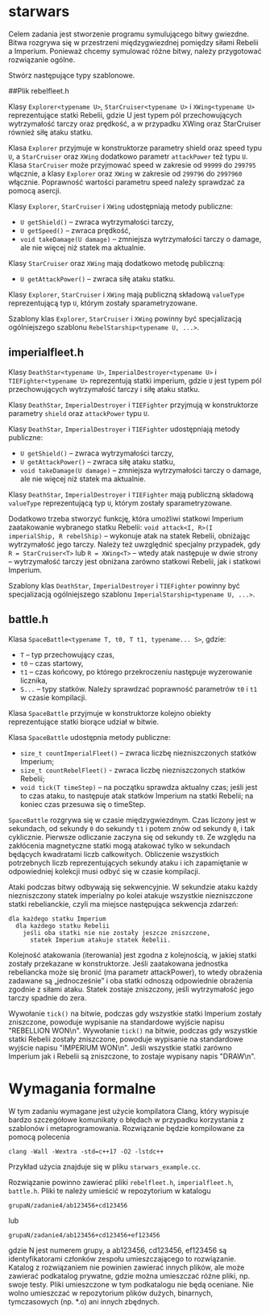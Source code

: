 # starwars
Celem zadania jest stworzenie programu symulującego bitwy gwiezdne. Bitwa
rozgrywa się w przestrzeni międzygwiezdnej pomiędzy siłami Rebelii a Imperium.
Ponieważ chcemy symulować różne bitwy, należy przygotować rozwiązanie ogólne.

Stwórz następujące typy szablonowe.

##Plik rebelfleet.h

Klasy `Explorer<typename U>`, `StarCruiser<typename U>` i `XWing<typename U>`
reprezentujące statki Rebelii, gdzie U jest typem pól przechowujących
wytrzymałość tarczy oraz prędkość, a w przypadku XWing oraz StarCruiser również
siłę ataku statku.

Klasa `Explorer` przyjmuje w konstruktorze parametry shield oraz speed typu `U`,
a `StarCruiser` oraz `XWing` dodatkowo parametr `attackPower` też typu `U`. Klasa `StarCruiser` może przyjmować speed w zakresie od `99999` do `299795` włącznie, a klasy `Explorer` oraz `XWing` w zakresie od `299796` do `2997960` włącznie. Poprawność wartości parametru speed należy sprawdzać za pomocą asercji.

Klasy `Explorer`, `StarCruiser` i `XWing` udostępniają metody publiczne:
 - `U getShield()` – zwraca wytrzymałości tarczy,
 - `U getSpeed()` – zwraca prędkość,
 - `void takeDamage(U damage)` – zmniejsza wytrzymałości tarczy o damage, ale nie więcej niż statek ma aktualnie.

Klasy `StarCruiser` oraz `XWing` mają dodatkowo metodę publiczną:
 - `U getAttackPower()` – zwraca siłę ataku statku.

Klasy `Explorer`, `StarCruiser` i `XWing` mają publiczną składową `valueType`
reprezentującą typ `U`, którym zostały sparametryzowane.

Szablony klas `Explorer`, `StarCruiser` i `XWing` powinny być specjalizacją
ogólniejszego szablonu `RebelStarship<typename U, ...>`.

## imperialfleet.h

Klasy `DeathStar<typename U>`, `ImperialDestroyer<typename U>`
i `TIEFighter<typename U>` reprezentują statki imperium, gdzie `U` jest typem pól przechowujących wytrzymałość tarczy i siłę ataku statku.

Klasy `DeathStar`, `ImperialDestroyer` i `TIEFighter` przyjmują w konstruktorze
parametry `shield` oraz `attackPower` typu `U`.

Klasy `DeathStar`, `ImperialDestroyer` i `TIEFighter` udostępniają metody publiczne:
- `U getShield()` – zwraca wytrzymałości tarczy,
- `U getAttackPower()` – zwraca siłę ataku statku,
- `void takeDamage(U damage)` – zmniejsza wytrzymałości tarczy o damage, ale nie
więcej niż statek ma aktualnie.

Klasy `DeathStar`, `ImperialDestroyer` i `TIEFighter` mają publiczną składową
`valueType` reprezentującą typ `U`, którym zostały sparametryzowane.

Dodatkowo trzeba stworzyć funkcję, która umożliwi statkowi Imperium zaatakowanie
wybranego statku Rebelii:
`void attack<I, R>(I imperialShip, R rebelShip)` – wykonuje atak na statek
Rebelii, obniżając wytrzymałość jego tarczy. Należy też uwzględnić specjalny
przypadek, gdy `R = StarCruiser<T>` lub `R = XWing<T>` – wtedy atak następuje w dwie strony – wytrzymałość tarczy jest obniżana zarówno statkowi Rebelii, jak
i statkowi Imperium.

Szablony klas `DeathStar`, `ImperialDestroyer` i `TIEFighter` powinny być
specjalizacją ogólniejszego szablonu `ImperialStarship<typename U, ...>`.

## battle.h

Klasa `SpaceBattle<typename T, t0, T t1, typename... S>`, gdzie:
- `T` – typ przechowujący czas,
- `t0` – czas startowy,
- `t1` – czas końcowy, po którego przekroczeniu następuje wyzerowanie licznika,
- `S...` – typy statków.
Należy sprawdzać poprawność parametrów `t0` i `t1` w czasie kompilacji.

Klasa `SpaceBattle` przyjmuje w konstruktorze kolejno obiekty reprezentujące
statki biorące udział w bitwie.

Klasa `SpaceBattle` udostępnia metody publiczne:
- `size_t countImperialFleet()` – zwraca liczbę niezniszczonych statków Imperium;
- `size_t countRebelFleet()` - zwraca liczbę niezniszczonych statków Rebelii;
- `void tick(T timeStep)` – na początku sprawdza aktualny czas; jeśli jest to
czas ataku, to następuje atak statków Imperium na statki Rebelii; na koniec czas
przesuwa się o timeStep.

`SpaceBattle` rozgrywa się w czasie międzygwiezdnym. Czas liczony jest
w sekundach, od sekundy `0` do sekundy `t1` i potem znów od sekundy `0`, i tak
cyklicznie. Pierwsze odliczanie zaczyna się od sekundy `t0`. Ze względu na
zakłócenia magnetyczne statki mogą atakować tylko w sekundach będących
kwadratami liczb całkowitych. Obliczenie wszystkich potrzebnych liczb
reprezentujących sekundy ataku i ich zapamiętanie w odpowiedniej kolekcji musi
odbyć się w czasie kompilacji.

Ataki podczas bitwy odbywają się sekwencyjnie. W sekundzie ataku każdy
niezniszczony statek imperialny po kolei atakuje wszystkie niezniszczone statki
rebelianckie, czyli ma miejsce następująca sekwencja zdarzeń:

```
dla każdego statku Imperium
  dla każdego statku Rebelii
    jeśli oba statki nie nie zostały jeszcze zniszczone,
      statek Imperium atakuje statek Rebelii.
```

Kolejność atakowania (iterowania) jest zgodna z kolejnością, w jakiej statki
zostały przekazane w konstruktorze. Jeśli zaatakowana jednostka rebeliancka może
się bronić (ma parametr attackPower), to wtedy obrażenia zadawane są
„jednocześnie” i oba statki odnoszą odpowiednie obrażenia zgodnie z siłami ataku.
Statek zostaje zniszczony, jeśli wytrzymałość jego tarczy spadnie do zera.

Wywołanie `tick()` na bitwie, podczas gdy wszystkie statki Imperium zostały
zniszczone, powoduje wypisanie na standardowe wyjście napisu "REBELLION WON\n".
Wywołanie `tick()` na bitwie, podczas gdy wszystkie statki Rebelii zostały
zniszczone, powoduje wypisanie na standardowe wyjście napisu "IMPERIUM WON\n".
Jeśli wszystkie statki zarówno Imperium jak i Rebelii są zniszczone, to zostaje
wypisany napis "DRAW\n".

# Wymagania formalne

W tym zadaniu wymagane jest użycie kompilatora Clang, który wypisuje bardzo
szczegółowe komunikaty o błędach w przypadku korzystania z szablonów
i metaprogramowania. Rozwiązanie będzie kompilowane za pomocą polecenia

`clang -Wall -Wextra -std=c++17 -O2 -lstdc++`

Przykład użycia znajduje się w pliku `starwars_example.cc`.

Rozwiązanie powinno zawierać pliki `rebelfleet.h`, `imperialfleet.h`, `battle.h`.
Pliki te należy umieścić w repozytorium w katalogu

`grupaN/zadanie4/ab123456+cd123456`

lub

`grupaN/zadanie4/ab123456+cd123456+ef123456`

gdzie N jest numerem grupy, a ab123456, cd123456, ef123456 są identyfikatorami
członków zespołu umieszczającego to rozwiązanie. Katalog z rozwiązaniem nie
powinien zawierać innych plików, ale może zawierać podkatalog prywatne, gdzie
można umieszczać różne pliki, np. swoje testy. Pliki umieszczone w tym
podkatalogu nie będą oceniane. Nie wolno umieszczać w repozytorium plików
dużych, binarnych, tymczasowych (np. *.o) ani innych zbędnych.
